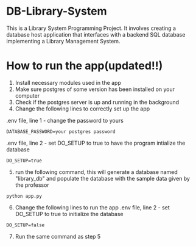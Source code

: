 # DB-Library-System
This is a Library System Programming Project. It involves creating a database host application that interfaces with a backend SQL database implementing a Library Management System.

# How to run the app(updated!!)
1. Install necessary modules used in the app
2. Make sure postgres of some version has been installed on your computer
3. Check if the postgres server is up and running in the background
4. Change the following lines to correctly set up the app

.env file, line 1 - change the password to yours
```
DATABASE_PASSWORD=your postgres password
```

.env file, line 2 - set DO_SETUP to true to have the program intialize the database
```
DO_SETUP=true
```

5. run the following command, this will generate a database named "library_db" and populate the database with the sample data given by the professor
```
python app.py
```

6. Change the following lines to run the app
.env file, line 2 - set DO_SETUP to true to initialize the database
```
DO_SETUP=false
```

7. Run the same command as step 5
